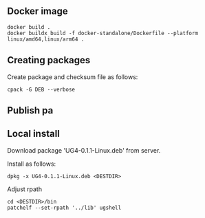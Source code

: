 
## Docker image
```
docker build .
docker buildx build -f docker-standalone/Dockerfile --platform linux/amd64,linux/arm64 . 
```

## Creating packages
Create package and checksum file as follows:
```
cpack -G DEB --verbose
```


## Publish pa

## Local install

Download package 'UG4-0.1.1-Linux.deb' from server. 

Install as follows:

```
dpkg -x UG4-0.1.1-Linux.deb <DESTDIR>
```

Adjust rpath
```
cd <DESTDIR>/bin
patchelf --set-rpath '../lib' ugshell
```


